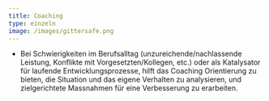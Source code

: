 ```yaml
---
title: Coaching
type: einzeln
image: /images/gittersafe.png
---
```


- Bei Schwierigkeiten im Berufsalltag (unzureichende/nachlassende Leistung, Konflikte mit Vorgesetzten/Kollegen, etc.) oder als Katalysator für laufende Entwicklungsprozesse, hilft das Coaching Orientierung zu bieten, die Situation und das eigene Verhalten zu analysieren, und zielgerichtete Massnahmen für eine Verbesserung zu erarbeiten.
